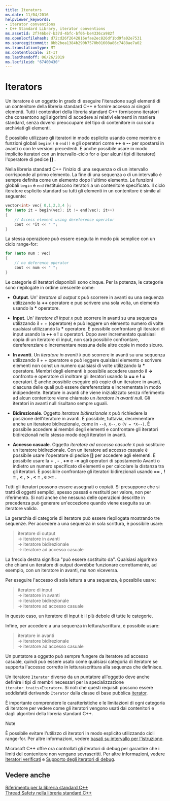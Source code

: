 ```yaml
---
title: Iterators
ms.date: 11/04/2016
helpviewer_keywords:
- iterator conventions
- C++ Standard Library, iterator conventions
ms.assetid: 2f746be7-b37d-4bfc-bf05-be4336ca982f
ms.openlocfilehash: d72cd26f2642816efae2ec826df1bd9fa02e7531
ms.sourcegitcommit: 8bb2bea1384b290b7570b01608a86c7488ae7a02
ms.translationtype: MT
ms.contentlocale: it-IT
ms.lasthandoff: 06/26/2019
ms.locfileid: "67400430"
---
```

# <a name="iterators"></a>Iterators

Un iteratore è un oggetto in grado di eseguire l'iterazione sugli elementi di un contenitore della libreria standard C++ e fornire accesso ai singoli elementi. Tutti i contenitori della libreria standard C++ forniscono iteratori che consentono agli algoritmi di accedere ai relativi elementi in maniera standard, senza doversi preoccupare del tipo di contenitore in cui sono archiviati gli elementi.

È possibile utilizzare gli iteratori in modo esplicito usando come membro e funzioni globali `begin()` e `end()` e gli operatori come **++** e **--** per spostarsi in avanti o con le versioni precedenti. È anche possibile usare in modo implicito iteratori con un intervallo-ciclo for o (per alcuni tipi di iteratore) l'operatore di pedice  **\[]** .

Nella libreria standard C++ l'inizio di una sequenza o di un intervallo corrisponde al primo elemento. La fine di una sequenza o di un intervallo è sempre definita come un elemento dopo l'ultimo elemento. Le funzioni globali `begin` e `end` restituiscono iteratori a un contenitore specificato. Il ciclo iteratore esplicito standard su tutti gli elementi in un contenitore è simile al seguente:

```cpp
vector<int> vec{ 0,1,2,3,4 };
for (auto it = begin(vec); it != end(vec); it++)
{
    // Access element using dereference operator
    cout << *it << " ";
}
```

La stessa operazione può essere eseguita in modo più semplice con un ciclo range-for:

```cpp
for (auto num : vec)
{
    // no deference operator
    cout << num << " ";
}
```

Le categorie di iteratori disponibili sono cinque. Per la potenza, le categorie sono riepilogate in ordine crescente come:

- **Output**. Un' *iteratore di output* `X` può scorrere in avanti su una sequenza utilizzando la **++** operatore e può scrivere una sola volta, un elemento usando la __\*__ operatore.

- **Input**. Un' *iteratore di input* `X` può scorrere in avanti su una sequenza utilizzando il + + (operatore) e può leggere un elemento numero di volte qualsiasi utilizzando la **&ast;** operatore. È possibile confrontare gli iteratori di input usando la **++** e **! =** operatori. Dopo aver incrementato qualsiasi copia di un iteratore di input, non sarà possibile confrontare, dereferenziare o incrementare nessuna delle altre copie in modo sicuro.

- **In avanti**. Un *iteratore in avanti* `X` può scorrere in avanti su una sequenza utilizzando il + + operatore e può leggere qualsiasi elemento o scrivere elementi non const un numero qualsiasi di volte utilizzando la **&ast;** operatore. Membri degli elementi è possibile accedere usando il **->** confronto e operatore di inoltrare gli iteratori usando la **==** e **! =** operatori. È anche possibile eseguire più copie di un iteratore in avanti, ciascuna delle quali può essere dereferenziata e incrementata in modo indipendente. Iteratore in avanti che viene inizializzato senza riferimento ad alcun contenitore viene chiamato un *iteratore in avanti null*. Gli iteratori in avanti null risultano sempre uguali.

- **Bidirezionale**. Oggetto *iteratore bidirezionale* `X` può richiedere la posizione dell'iteratore in avanti. È possibile, tuttavia, decrementare anche un iteratore bidirezionale, come in `--X`, `X--`, o `(V = *X--)`. È possibile accedere ai membri degli elementi e confrontare gli iteratori bidirezionali nello stesso modo degli iteratori in avanti.

- **Accesso casuale**. Oggetto *iteratore ad accesso casuale* `X` può sostituire un iteratore bidirezionale. Con un iteratore ad accesso casuale è possibile usare l'operatore di pedice  **\[]** per accedere agli elementi. È possibile usare la **+** , **-** , **+=** e **-=** agli operatori di spostamento Avanti o indietro un numero specificato di elementi e per calcolare la distanza tra gli iteratori. È possibile confrontare gli iteratori bidirezionali usando **==** , **! =** , **\<** , **>** , **\< =** , e **>=** .

Tutti gli iteratori possono essere assegnati o copiati. Si presuppone che si tratti di oggetti semplici, spesso passati e restituiti per valore, non per riferimento. Si noti anche che nessuna delle operazioni descritte in precedenza può generare un'eccezione quando viene eseguita su un iteratore valido.

La gerarchia di categorie di iteratore può essere riepilogata mostrando tre sequenze. Per accedere a una sequenza in sola scrittura, è possibile usare:

> iteratore di output<br/>
> -> iteratore in avanti<br/>
> -> iteratore bidirezionale<br/>
> -> iteratore ad accesso casuale

La freccia destra significa "può essere sostituito da". Qualsiasi algoritmo che chiami un iteratore di output dovrebbe funzionare correttamente, ad esempio, con un iteratore in avanti, ma *non* viceversa.

Per eseguire l'accesso di sola lettura a una sequenza, è possibile usare:

> iteratore di input<br/>
> -> iteratore in avanti<br/>
> -> iteratore bidirezionale<br/>
> -> iteratore ad accesso casuale

In questo caso, un iteratore di input è il più debole di tutte le categorie.

Infine, per accedere a una sequenza in lettura/scrittura, è possibile usare:

> iteratore in avanti<br/>
> -> iteratore bidirezionale<br/>
> -> iteratore ad accesso casuale

Un puntatore a oggetto può sempre fungere da iteratore ad accesso casuale, quindi può essere usato come qualsiasi categoria di iteratore se supporta l'accesso corretto in lettura/scrittura alla sequenza che definisce.

Un iteratore `Iterator` diverso da un puntatore all'oggetto deve anche definire i tipi di membri necessari per la specializzazione `iterator_traits<Iterator>`. Si noti che questi requisiti possono essere soddisfatti derivando `Iterator` dalla classe di base pubblica [iterator](../standard-library/iterator-struct.md).

È importante comprendere le caratteristiche e le limitazioni di ogni categoria di iteratore per vedere come gli iteratori vengono usati dai contenitori e dagli algoritmi della libreria standard C++.

> [!NOTE]
> È possibile evitare l'utilizzo di iteratori in modo esplicito utilizzando cicli range-for. Per altre informazioni, vedere [basati su intervallo per l'istruzione](../cpp/range-based-for-statement-cpp.md).

Microsoft C++ offre ora controllati gli iteratori di debug per garantire che i limiti del contenitore non vengano sovrascritti. Per altre informazioni, vedere [Iteratori verificati](../standard-library/checked-iterators.md) e [Supporto degli iteratori di debug](../standard-library/debug-iterator-support.md).

## <a name="see-also"></a>Vedere anche

[Riferimento per la libreria standard C++](../standard-library/cpp-standard-library-reference.md)<br/>
[Thread Safety nella libreria standard C++](../standard-library/thread-safety-in-the-cpp-standard-library.md)<br/>
